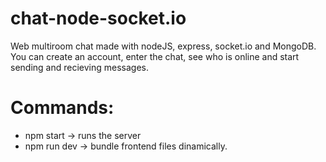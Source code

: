 # chat-node-socket.io

Web multiroom chat made with nodeJS, express, socket.io and MongoDB. You can create an account, enter the chat, see who is online and start sending and recieving messages.

<h1>Commands:</h1>
<ul>
  <li>npm start -> runs the server</li>
  <li>npm run dev -> bundle frontend files dinamically.</li>
</ul>
